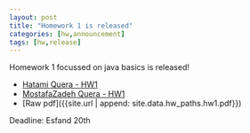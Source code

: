 ```yaml
---
layout: post
title: "Homework 1 is released"
categories: [hw,announcement]
tags: [hw,release]
---
```


Homework 1 focussed on java basics is released!

* [Hatami Quera - HW1]({{site.data.hw_paths.hw1.hatami}})
* [MostafaZadeh Quera - HW1]({{site.data.hw_paths.hw1.mostafa}})
* [Raw pdf]({{site.url | append: site.data.hw_paths.hw1.pdf}})

Deadline: Esfand 20th